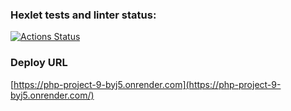 ### Hexlet tests and linter status:
[![Actions Status](https://github.com/axfz123/php-project-9/actions/workflows/hexlet-check.yml/badge.svg)](https://github.com/axfz123/php-project-9/actions)

### Deploy URL
[https://php-project-9-byj5.onrender.com](https://php-project-9-byj5.onrender.com/)
